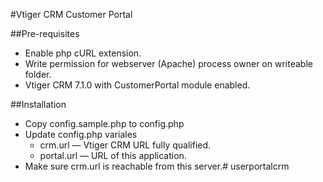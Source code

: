 #Vtiger CRM Customer Portal

##Pre-requisites

* Enable php cURL extension.
* Write permission for webserver (Apache) process owner  on writeable folder.
* Vtiger CRM 7.1.0 with CustomerPortal module enabled.

##Installation

* Copy config.sample.php to config.php
* Update config.php variales
    * crm.url — Vtiger CRM URL fully qualified.
    * portal.url — URL of this application.
* Make sure crm.url is reachable from this server.# userportalcrm
